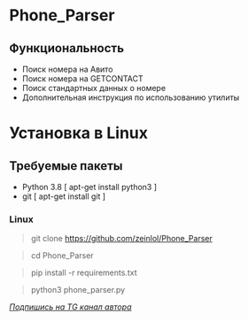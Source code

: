 # Phone_Parser
## Функциональность 
- Поиск номера на Авито
- Поиск номера на GETCONTACT
- Поиск стандартных данных о номере
- Дополнительная инструкция по использованию утилиты 

# Установка в Linux
## Требуемые пакеты 
- Python 3.8 [ apt-get install python3 ]
- git [ apt-get install git ]
### Linux

> git clone https://github.com/zeinlol/Phone_Parser

> cd Phone_Parser

> pip install -r requirements.txt

> python3 phone_parser.py

<i><a href="https://t.me/blackhat_lab">Подпишись на TG канал автора</a></i>
